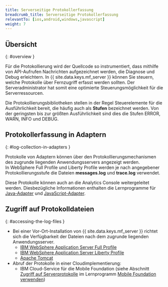 ```yaml
---
title: Serverseitige Protokollerfassung
breadcrumb_title: Serverseitige Protokollerfassung
relevantTo: [ios,android,windows,javascript]
weight: 7
---
```

<!-- NLS_CHARSET=UTF-8 -->
## Übersicht
{: #overview }

Für die Protokollierung wird der Quellcode so instrumentiert, dass mithilfe von API-Aufrufen Nachrichten aufgezeichnet werden, die Diagnose und Debug erleichtern. In {{ site.data.keys.mf_server }} können Sie steuern, welche Protokolle über Fernzugriff erfasst werden sollten. Der Serveradministrator hat somit eine optimierte Steuerungsmöglichkeit für die Serverressourcen. 

Die Protokollierungsbibliotheken stellen in der Regel Steuerelemente für die Ausführlichkeit bereit, die häufig auch als **Stufen** bezeichnet werden. Von der geringsten bis zur größten Ausführlichkeit sind dies die Stufen ERROR, WARN, INFO und DEBUG.

## Protokollerfassung in Adaptern
{: #log-collection-in-adapters }

Protokolle von Adaptern können über den Protokollierungsmechanismen des zugrunde liegenden Anwendungsservers angezeigt werden.   
In WebSphere Full Profile und Liberty Profile werden
je nach angegebener Protokollierungsstufe die Dateien **messages.log** und **trace.log** verwendet. 

Diese Protokolle können auch an die Analytics Console weitergeleitet werden.
Diesbezügliche Informationen enthalten die Lernprogramme für [Java-Adapter](java-adapter) und [JavaScript-Adapter](javascript-adapter).

## Zugriff auf Protokolldateien
{: #accessing-the-log-files }

* Bei einer Vor-Ort-Installation von {{ site.data.keys.mf_server }} richtet sich die Verfügbarkeit der Dateien nach dem zugrunde liegenden Anwendungsserver. 
    * [IBM WebSphere Application Server Full Profile](http://ibm.biz/knowctr#SSEQTP_8.5.5/com.ibm.websphere.base.doc/ae/ttrb_trcover.html)
    * [IBM WebSphere Application Server Liberty Profile](http://ibm.biz/knowctr#SSEQTP_8.5.5/com.ibm.websphere.wlp.doc/ae/rwlp_logging.html?cp=SSEQTP_8.5.5%2F1-16-0-0)
    * [Apache Tomcat](http://tomcat.apache.org/tomcat-7.0-doc/logging.html)
* Abruf der Protokolle in einer Cloudimplementierung: 
    * IBM Cloud-Service für die Mobile Foundation (siehe Abschnitt [Zugriff auf Serverprotokolle](../../bluemix/using-mobile-foundation/#accessing-server-logs) im Lernprogramm [Mobile Foundation verwenden](../../bluemix/using-mobile-foundation))
